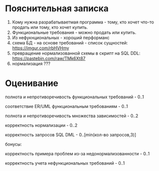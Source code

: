 # Пояснительная записка

1. Кому нужна разрабатываетмая программа - тому, кто хочет что-то продать или тому, кто хочет купить.
2. Функциональные требования - можно продать или купить.
3. Из нефукнциональных - хороший перформанс
4. схема БД - на основе требований - список сущностей: https://imgur.com/rbHVHmy
5. превращение нормализованной схемы в скрипт на SQL DDL: https://pastebin.com/raw/TMk6Xt87
6. нормализация ???


# Оценивание 

полнота и непротиворечивость функциональных требований - 0..1

соответствие ER/UML функциональным требованиям - 0..1

полнота и непротиворечивость множества зависимостей - 0..2

корректность нормализации - 0..2

корректность запросов SQL DML - 0..[min(кол-во запросов,3)]

бонусы:

корректность примера проблем из-за недонормализованности - 0..1

корректность учета нефункциональных требований - 0..1